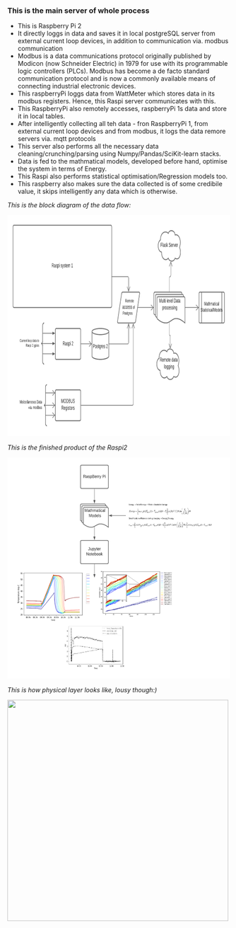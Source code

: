 ### This is the main server of whole process
* This is Raspberry Pi 2
* It directly loggs in data and saves it in local postgreSQL server from external current loop devices, in addition to communication via. modbus communication
* Modbus is a data communications protocol originally published by Modicon (now Schneider Electric) in 1979 for use with its programmable logic controllers (PLCs). Modbus has become a de facto standard communication protocol and is now a commonly available means of connecting industrial electronic devices.
* This raspberryPi loggs data from WattMeter which stores data in its modbus registers. Hence, this Raspi server communicates with this.
* This RaspberryPi also remotely accesses, raspberryPi 1s data and store it in local tables. 
* After intelligently collecting all teh data - fron RaspberryPi 1, from external current loop devices and from modbus, it logs the data remore servers via. mqtt   protocols
* This server also performs all the necessary data cleaning/crunching/parsing using Numpy/Pandas/SciKit-learn stacks.
* Data is fed to the mathmatical models, developed before hand, optimise the system in terms of Energy.
* This Raspi also performs statistical optimisation/Regression models too.
* This raspberry also makes sure the data collected is of some credibile value, it skips intelligently any data which is otherwise.

*This is the block diagram of the data flow:*

<img src="blockdia.png" height="500" width="700"/>


*This is the finished product of the Raspi2*

<img src="Raspi2.png" height="500" width="700"/>


*This is how physical layer looks like, lousy though:)*

<img src="IMG_20210409_110419.jpg" height="500" width="500"/>
